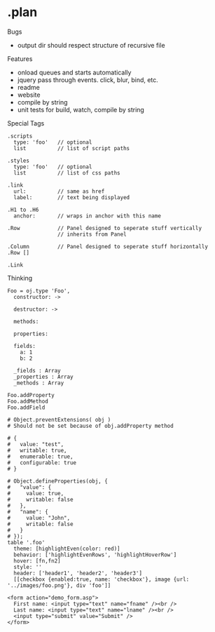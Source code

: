 .plan
=====

Bugs

* output dir should respect structure of recursive file

Features

* onload queues and starts automatically
* jquery pass through events. click, blur, bind, etc.
* readme
* website
* compile by string
* unit tests for build, watch, compile by string

Special Tags

    .scripts
      type: 'foo'   // optional
      list          // list of script paths

    .styles
      type: 'foo'   // optional
      list          // list of css paths

    .link
      url:          // same as href
      label:        // text being displayed

    .H1 to .H6
      anchor:       // wraps in anchor with this name

    .Row            // Panel designed to seperate stuff vertically
                    // inherits from Panel

    .Column         // Panel designed to seperate stuff horizontally
    .Row []

    .Link





Thinking

    Foo = oj.type 'Foo',
      constructor: ->

      destructor: ->

      methods:

      properties:

      fields:
        a: 1
        b: 2

      _fields : Array
      _properties : Array
      _methods : Array

    Foo.addProperty
    Foo.addMethod
    Foo.addField

    # Object.preventExtensions( obj )
    # Should not be set because of obj.addProperty method

    # {
    #   value: "test",
    #   writable: true,
    #   enumerable: true,
    #   configurable: true
    # }

    # Object.defineProperties(obj, {
    #   "value": {
    #     value: true,
    #     writable: false
    #   },
    #   "name": {
    #     value: "John",
    #     writable: false
    #   }
    # });
    table '.foo'
      theme: [highlightEven(color: red)]
      behavior: ['highlightEvenRows', 'highlightHoverRow']
      hover: [fn,fn2]
      style: ''
      header: ['header1', 'header2', 'header3']
      [[checkbox {enabled:true, name: 'checkbox'}, image {url: '../images/foo.png'}, div 'foo']]

    <form action="demo_form.asp">
      First name: <input type="text" name="fname" /><br />
      Last name: <input type="text" name="lname" /><br />
      <input type="submit" value="Submit" />
    </form>


